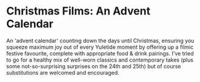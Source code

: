 # Christmas Films: An Advent Calendar

An 'advent calendar' counting down the days until Christmas, ensuring you squeeze maximum joy out of every Yuletide moment by offering up a filmic festive favourite, complete with appropriate food & drink pairings. I've tried to go for a healthy mix of well-worn classics and contemporary takes (plus some not-so-surprising surprises on the 24th and 25th) but of course substitutions are welcomed and encouraged.


